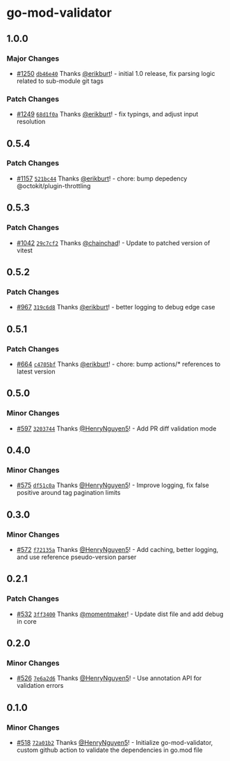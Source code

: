 # go-mod-validator

## 1.0.0

### Major Changes

- [#1250](https://github.com/smartcontractkit/.github/pull/1250)
  [`db46e40`](https://github.com/smartcontractkit/.github/commit/db46e40e236e0ed4cafb6601d21f6a92b79e4fc8)
  Thanks [@erikburt](https://github.com/erikburt)! - initial 1.0 release, fix
  parsing logic related to sub-module git tags

### Patch Changes

- [#1249](https://github.com/smartcontractkit/.github/pull/1249)
  [`68d1f0a`](https://github.com/smartcontractkit/.github/commit/68d1f0acc43b056f976ad6f472799ebf4e8d35d5)
  Thanks [@erikburt](https://github.com/erikburt)! - fix typings, and adjust
  input resolution

## 0.5.4

### Patch Changes

- [#1157](https://github.com/smartcontractkit/.github/pull/1157)
  [`521bc44`](https://github.com/smartcontractkit/.github/commit/521bc449ab3e07be22d841146de0e75a81c7ee38)
  Thanks [@erikburt](https://github.com/erikburt)! - chore: bump depedency
  @octokit/plugin-throttling

## 0.5.3

### Patch Changes

- [#1042](https://github.com/smartcontractkit/.github/pull/1042)
  [`29c7cf2`](https://github.com/smartcontractkit/.github/commit/29c7cf2f07b2280c7ca2e04883b2b32b5d0d9972)
  Thanks [@chainchad](https://github.com/chainchad)! - Update to patched version
  of vitest

## 0.5.2

### Patch Changes

- [#967](https://github.com/smartcontractkit/.github/pull/967)
  [`319c6d8`](https://github.com/smartcontractkit/.github/commit/319c6d8532eff1f68139eb5a5fcfbd5e23492adf)
  Thanks [@erikburt](https://github.com/erikburt)! - better logging to debug
  edge case

## 0.5.1

### Patch Changes

- [#664](https://github.com/smartcontractkit/.github/pull/664)
  [`c4705bf`](https://github.com/smartcontractkit/.github/commit/c4705bfdbf6c8e57c080d82a3c4f013aa96a2dfb)
  Thanks [@erikburt](https://github.com/erikburt)! - chore: bump actions/\*
  references to latest version

## 0.5.0

### Minor Changes

- [#597](https://github.com/smartcontractkit/.github/pull/597)
  [`3203744`](https://github.com/smartcontractkit/.github/commit/3203744b59d8ebba43cfeee575212205606b2b00)
  Thanks [@HenryNguyen5](https://github.com/HenryNguyen5)! - Add PR diff
  validation mode

## 0.4.0

### Minor Changes

- [#575](https://github.com/smartcontractkit/.github/pull/575)
  [`df51c0a`](https://github.com/smartcontractkit/.github/commit/df51c0a98760e2ab723d90c0b49ac49317f84bff)
  Thanks [@HenryNguyen5](https://github.com/HenryNguyen5)! - Improve logging,
  fix false positive around tag pagination limits

## 0.3.0

### Minor Changes

- [#572](https://github.com/smartcontractkit/.github/pull/572)
  [`f72135a`](https://github.com/smartcontractkit/.github/commit/f72135af430664fba28efd54e52de03de54191e9)
  Thanks [@HenryNguyen5](https://github.com/HenryNguyen5)! - Add caching, better
  logging, and use reference pseudo-version parser

## 0.2.1

### Patch Changes

- [#532](https://github.com/smartcontractkit/.github/pull/532)
  [`3ff3400`](https://github.com/smartcontractkit/.github/commit/3ff34007fa2424e317969ae3ea290d923cea567c)
  Thanks [@momentmaker](https://github.com/momentmaker)! - Update dist file and
  add debug in core

## 0.2.0

### Minor Changes

- [#526](https://github.com/smartcontractkit/.github/pull/526)
  [`7e6a2d6`](https://github.com/smartcontractkit/.github/commit/7e6a2d6eb3fb9700038db9549c0dd8f63dd97419)
  Thanks [@HenryNguyen5](https://github.com/HenryNguyen5)! - Use annotation API
  for validation errors

## 0.1.0

### Minor Changes

- [#518](https://github.com/smartcontractkit/.github/pull/518)
  [`72a01b2`](https://github.com/smartcontractkit/.github/commit/72a01b25a8d31c8fe3dee5e74eaf936eb42064ec)
  Thanks [@HenryNguyen5](https://github.com/HenryNguyen5)! - Initialize
  go-mod-validator, custom github action to validate the dependencies in go.mod
  file
